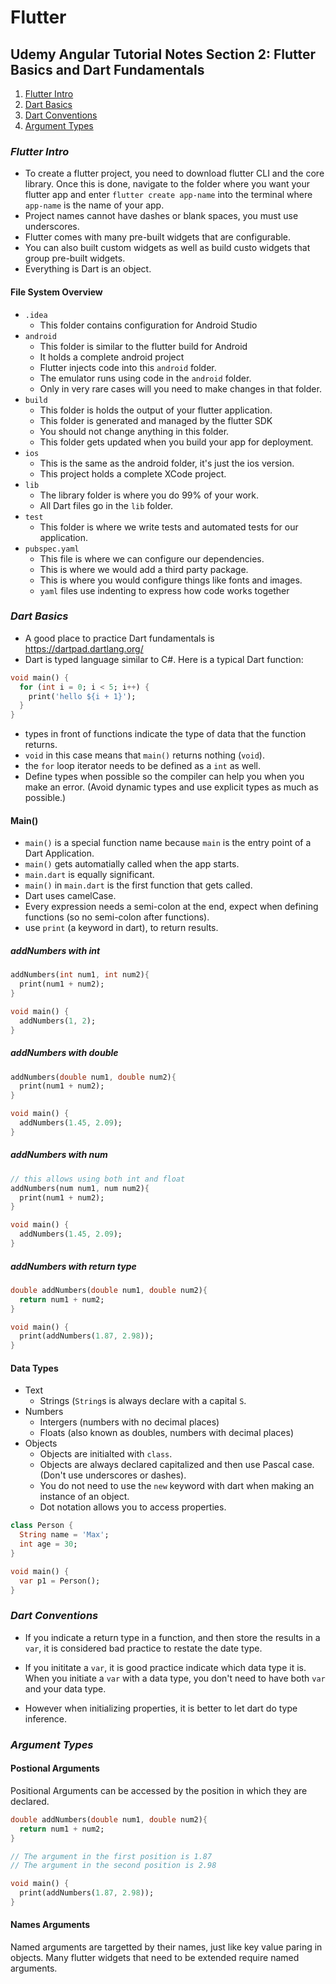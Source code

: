 # Flutter

## Udemy Angular Tutorial Notes Section 2: Flutter Basics and Dart Fundamentals

1. [ Flutter Intro ](#flutter-intro)
2. [ Dart Basics ](#dart-basics)
3. [ Dart Conventions ](#dart-conventions)
4. [ Argument Types ](#argument-types)

<a data="flutter-intro"></a>
### **_Flutter Intro_**

- To create a flutter project, you need to download flutter CLI and the core library. Once this is done, navigate to the folder where you want your flutter app and enter `flutter create app-name` into the terminal where `app-name` is the name of your app.
- Project names cannot have dashes or blank spaces, you must use underscores.
- Flutter comes with many pre-built widgets that are configurable. 
- You can also built custom widgets as well as build custo widgets that group pre-built widgets.
- Everything is Dart is an object.

#### File System Overview

- `.idea`
    - This folder contains configuration for Android Studio
- `android`
    - This folder is similar to the flutter build for Android
    - It holds a complete android project
    - Flutter injects code into this `android` folder.
    - The emulator runs using code in the `android` folder.
    - Only in very rare cases will you need to make changes in that folder.
- `build`
    - This folder is holds the output of your flutter application.
    - This folder is generated and managed by the flutter SDK
    - You should not change anything in this folder.
    - This folder gets updated when you build your app for deployment.
- `ios`
    - This is the same as the android folder, it's just the ios version.
    - This project holds a complete XCode project.
- `lib`
    - The library folder is where you do 99% of your work.
    - All Dart files go in the `lib` folder.
- `test`
    - This folder is where we write tests and automated tests for our application.
- `pubspec.yaml` 
    - This file is where we can configure our dependencies.
    - This is where we would add a third party package.
    - This is where you would configure things like fonts and images.
    - `yaml` files use indenting to express how code works together

<a data="dart-basics"></a>

### **_Dart Basics_**

- A good place to practice Dart fundamentals is https://dartpad.dartlang.org/
- Dart is typed language similar to C#. Here is a typical Dart function:

```dart
void main() {
  for (int i = 0; i < 5; i++) {
    print('hello ${i + 1}');
  }
}
```

- types in front of functions indicate the type of data that the function returns.
- `void` in this case means that `main()` returns nothing (`void`).
- the `for` loop iterator needs to be defined as a `int` as well.
- Define types when possible so the compiler can help you when you make an error. (Avoid dynamic types and use explicit types as much as possible.)

#### Main()

- `main()` is a special function name because `main` is the entry point of a Dart Application.
- `main()` gets automatially called when the app starts.
- `main.dart` is equally significant.
- `main()` in `main.dart` is the first function that gets called.
- Dart uses camelCase.
- Every expression needs a semi-colon at the end, expect when defining functions (so no semi-colon after functions).
- use `print` (a keyword in dart), to return results.


##### addNumbers with int

```dart
addNumbers(int num1, int num2){
  print(num1 + num2);
}

void main() {
  addNumbers(1, 2);
}
```

##### addNumbers with double

```dart
addNumbers(double num1, double num2){
  print(num1 + num2);
}

void main() {
  addNumbers(1.45, 2.09);
}
```


##### addNumbers with num

```dart
// this allows using both int and float
addNumbers(num num1, num num2){
  print(num1 + num2);
}

void main() {
  addNumbers(1.45, 2.09);
}
```

##### addNumbers with return type

```dart
double addNumbers(double num1, double num2){
  return num1 + num2;
}

void main() {
  print(addNumbers(1.87, 2.98));
}
```

#### Data Types

- Text
    - Strings (`String`s is always declare with a capital `S`.
- Numbers
    - Intergers (numbers with no decimal places)
    - Floats (also known as doubles, numbers with decimal places)
- Objects
    - Objects are initialted with `class`.
    - Objects are always declared capitalized and then use Pascal case. (Don't use underscores or dashes).
    - You do not need to use the `new` keyword with dart when making an instance of an object.
    - Dot notation allows you to access properties. 

```dart
class Person {
  String name = 'Max';
  int age = 30;
}

void main() {
  var p1 = Person();
}

```

<a data="dart-conventions"></a>
### **_Dart Conventions_**

- If you indicate a return type in a function, and then store the results in a `var`, it is considered bad practice to restate the date type. 

- If you inititate a `var`, it is good practice indicate which data type it is. When you initiate a `var` with a data type, you don't need to have both `var` and your data type.

- However when initializing properties, it is better to let dart do type inference.
 
<a data="argument-types"></a>

### **_Argument Types_**

#### Postional Arguments

Positional Arguments can be accessed by the position in which they are declared. 

```dart
double addNumbers(double num1, double num2){
  return num1 + num2;
}

// The argument in the first position is 1.87
// The argument in the second position is 2.98

void main() {
  print(addNumbers(1.87, 2.98));
}
```

#### Names Arguments

Named arguments are targetted by their names, just like key value paring in objects. Many flutter widgets that need to be extended require named arguments.